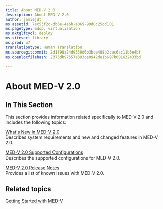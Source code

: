 ```yaml
---
title: About MED-V 2.0
description: About MED-V 2.0
author: jamiejdt
ms.assetid: 7ec53f2c-db6e-4a6b-a069-99d0c25cd101
ms.pagetype: mdop, virtualization
ms.mktglfcycl: deploy
ms.sitesec: library
ms.prod: w7
translationtype: Human Translation
ms.sourcegitcommit: 2d1f98a24d9330d6b3bce488b2cac6ac11b5e4bf
ms.openlocfilehash: 2375db97557a393ce0942de1b697b001632433bd

---
```



# About MED-V 2.0


## In This Section


This section provides information related specifically to MED-V 2.0 and includes the following topics:

<a href="" id="what-s-new-in-med-v-2-0"></a>[What's New in MED-V 2.0](whats-new-in-med-v-20.md)  
Describes system requirements and new and changed features in MED-V 2.0.

<a href="" id="med-v-2-0-supported-configurations"></a>[MED-V 2.0 Supported Configurations](med-v-20-supported-configurations.md)  
Describes the supported configurations for MED-V 2.0.

<a href="" id="med-v-2-0-release-notes"></a>[MED-V 2.0 Release Notes](med-v-20-release-notes.md)  
Provides a list of known issues with MED-V 2.0.

## Related topics


[Getting Started with MED-V](getting-started-with-med-vmedv2.md)

 

 








<!--HONumber=Jun16_HO4-->


